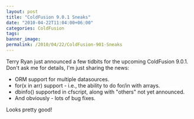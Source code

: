 ```yaml
---
layout: post
title: "ColdFusion 9.0.1 Sneaks"
date: "2010-04-22T11:04:00+06:00"
categories: ColdFusion 
tags: 
banner_image: 
permalink: /2010/04/22/ColdFusion-901-Sneaks
---
```


Terry Ryan just announced a few tidbits for the upcoming ColdFusion 9.0.1. Don't ask me for details, I'm just sharing the news:

<ul>
<li>ORM support for multiple datasources.
<li>for(x in arr) support - i.e., the ability to do for/in with arrays.
<li>dbinfo() supported in cfscript, along with "others" not yet announced.
<li>And obviously - lots of bug fixes.
</ul>

Looks pretty good!